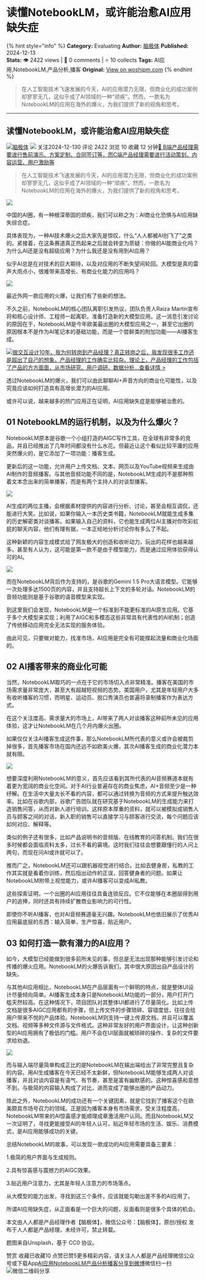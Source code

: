 # 读懂NotebookLM，或许能治愈AI应用缺失症
{% hint style="info" %}
**Category:** Evaluating
**Author:** [脑极体](https://www.woshipm.com/u/341401)
**Published:** 2024-12-13  
**Stats:** 👁️ 2422 views | 💬 0 comments | ⭐ 10 collects
**Tags:** AI应用,NotebookLM,产品分析,播客
**Original:** [View on woshipm.com](https://www.woshipm.com/evaluating/6156062.html)
{% endhint %}
> 在人工智能技术飞速发展的今天，AI的应用潜力无限，但商业化的成功案例却寥寥无几，这似乎成了AI领域的一种“顽疾”。然而，一款名为NotebookLM的应用在海外的爆火，为我们提供了新的视角和思考。

---

## 读懂NotebookLM，或许能治愈AI应用缺失症

[![](https://image.woshipm.com/wp-files/2017/10/微信图片_20170608101531.jpg!/both/72x72)](https://www.woshipm.com/u/341401)[脑极体](https://www.woshipm.com/u/341401) ![](https://static.woshipm.com/tag/1122_1@2x.png) 关注2024-12-130 评论 2422 浏览 10 收藏 12 分钟[🔗 B端产品经理需要进行售前演示、方案定制、合同签订等，而C端产品经理需要进行活动策划、内容运营、用户激励等](https://ke.qidianla.com/courses/bcpm)

> 在人工智能技术飞速发展的今天，AI的应用潜力无限，但商业化的成功案例却寥寥无几，这似乎成了AI领域的一种“顽疾”。然而，一款名为NotebookLM的应用在海外的爆火，为我们提供了新的视角和思考。

![](https://image.woshipm.com/2024/08/09/efa5d542-561a-11ef-a96f-00163e142b65.png)

中国的AI圈，有一种根深蒂固的顽疾，我们可以称之为：AI商业化恐惧与AI应用缺失综合症。

具体表现为，一种AI技术爆火之后大家先是惊叹，什么“人人都被AI创飞了”之类的。紧接着，在这条赛道真正热起来之后就会转变为质疑：你做的AI能商业化吗？为什么AI还是没有超级应用？为什么我还是没有用到AI应用？

似乎AI总是在对技术的巨大期待，以及对应用的不断失望间轮回。大模型是真的雷声大雨点小，很难带来高增长、有商业化能力的应用吗？

![](https://image.woshipm.com/2024/12/11/77bc67de-b7aa-11ef-bd48-00163e09d72f.png)

最近外网一款应用的火爆，让我们有了些新的想法。

不久之前，NotebookLM的核心团队离职引发热议，团队负责人Raiza Martin宣布将和核心设计师、工程师一起离职，准备打造新的大模型应用。这一消息引发讨论的原因在于，NotebookLM是今年欧美最出圈的大模型应用之一，甚至它出圈的原因根本不是作为AI笔记本的基础功能，而是一个尝鲜类的附加功能——AI播客生成。

[![](https://image.woshipm.com/2023/08/02/769bf6f4-30e6-11ee-b3cb-00163e0b5ff3.png)做交互设计10年，我为何转岗到产品经理？真正转岗之后，我发现很多工作还是超出了自己的想象。产品经理的工作确实比较杂。理论上，产品经理的工作包括了产品的方方面面，从市场研究、用户调研、数据分析...查看详情 >](https://ke.qidianla.com/courses/bcpm)

透过NotebookLM的爆火，我们可以由此聊聊AI+声音方向的商业化可能性，以及究竟应该如何打造具有高增长潜力的AI应用。

或许可以说，越来越多的热门应用正在证明，AI应用缺失症是能够被治愈的。

## 01 NotebookLM的运行机制，以及为什么爆火？

NotebookLM原本是谷歌一个小组打造的AIGC写作工具，在全球有非常多的竞品，并且已经推出了几年时间都没有什么水花。但最近让这个看似比较平庸的应用突然爆火的，是它添加了一项功能：播客生成。

更新后的这一功能，允许用户上传文档、文本、网页以及YouTube视频来生成由AI制作的音频播客。与其他音频功能不同的是，NotebookLM生成的不是那种照着文本念出来的简单播客，而是有两个主持人的对谈型播客。

![](https://image.woshipm.com/2024/12/11/78e26c58-b7aa-11ef-bd48-00163e09d72f.png)

AI生成的两位主播，会根据素材提供的内容进行分析、讨论，甚至会相互调侃，还能进行大笑。比如说，如果你输入一本历史类书籍，NotebookLM就能生成多集的历史解密类对谈播客。如果输入自己的资料，它也能生成两位AI主播对你吹彩虹屁的聊天内容，他们有理有据，一本正经地分析讨论你有多么了不起。

这种新颖的内容生成模式给了网友极大的创造和收听动力，玩出的花样也越来越多。甚至有人认为，这可能是第一款不是由于模型能力，而是通过应用体验获得认可的AI。

![](https://image.woshipm.com/2024/12/11/797507ac-b7aa-11ef-bd48-00163e09d72f.png)

而在NotebookLM背后作为支持的，是谷歌的Gemini 1.5 Pro大语言模型。它能够一次处理多达1500页的内容，并且支持超长上下文的多轮对话。NotebookLM的音频功能则是基于谷歌的语音模型来实现。

到这里我们会发现，NotebookLM是一个标准到不能更标准的AI原生应用。它基于多个大模型来实现；利用了AIGC和多模态这些非常具有代表性的AI机制；创造了传统移动应用完全无法实现的服务体验。

由此可见，只要做对能力，找准市场，AI应用是完全有可能撑起流量和商业化场面的。

## 02 AI播客带来的商业化可能

当然，NotebookLM取巧的一点在于它的市场切入点非常精准。播客在美国的市场需求量非常庞大，甚至大有超越短视频的态势。美国用户，尤其是年轻用户大多有收听播客的习惯，而明星、运动员、脱口秀演员也普遍将录制播客作为表达方式。

在这个关注度高、需求量大的市场上，AI带来了两人对谈播客这种前所未见的应用体验，这才让NotebookLM在几个月内爆火出圈。

如果仅仅关注AI播客生成这件事，那么NotebookLM所代表的意义或许会被裁剪掉很多，首先播客市场在国内还远不如欧美火爆，其次AI播客生成的商业化潜力本就有限。

![](https://image.woshipm.com/2024/12/11/7ac8bd4c-b7aa-11ef-bd48-00163e09d72f.png)

想要深度利用NotebookLM的意义，首先应该看到其所代表的AI音频赛道本就有着更为宽阔的商业化空间。对于AI行业普遍存在的商业焦虑，AI+音频至少是一种纾解。在生活中大量太长不看的内容，都可以通过转换为音频的方式来提升触达效率。比如在谷歌内部，谷歌广告团队就在研究基于NotebookLM的生成能力来打造销售问答，从而对新人进行培训。这样原本厚重的资料，就可以被模拟成销售人员与顾客之间的对话，新入职的销售可以直接学习与顾客进行交流，每个问题应该如何对应、解释等。

类似的例子还有很多，比如产品说明书的音频版、在线教育的问答机制。我们在很多时候都会面临资料太多，过长不看的窘境。这时我们往往会想要跟懂行的人问上两句，而现在问AI或许就可以了。

推而广之，NotebookLM还可以跟机器视觉进行结合。比如去健身房，私教的工作其实就是看着你训练，然后指出动作的正误，回答健身者的问题。如果让NotebookLM附带上视觉能力，或许AI播客可以变成AI私教。

这些探索证明，一个出圈的AI应用往往具备连锁反应。它不仅能够在本圈层得到用户的追捧，同时还具有持续扩散商业影响力的可行性。

即使你不听AI播客，也对AI音频赛道毫无兴趣。NotebookLM也依旧展示了优秀AI应用最底层的东西：输入简单，生产惊喜，贴近用户。

## 03 如何打造一款有潜力的AI应用？

如今，大模型已经能做到很多前所未见的事，但总是无法出现那种能够引发讨论和传播的爆火应用。NotebookLM的火爆告诉我们，其中很大原因出自产品设计的缺失。

与其他AI应用相比，NotebookLM在产品层面有一个鲜明的特点，就是整体UI设计尽量倾向简单。AI播客生成本身只是NotebookLM功能的一部分，用户打开门槛天然较高。在这种情况下，项目团队对其整体UI都进行了尽量简化。比如上传文档是很多AIGC应用都有的步骤，但上传文件的步骤琐碎、容错度低，往往会给用户带来不悦的产品体验。NotebookLM则支持一键上传源文档，并且可以覆盖文档、视频等多种文件源与文件格式。这种非常友好的用户界面设计，让这种创新型的AI应用拥有了极低的门槛。用户不会在UI层面就被琐碎的操作、复杂的文件要求给劝退。

![](https://image.woshipm.com/2024/12/11/7ca5dd5c-b7aa-11ef-bd48-00163e09d72f.png)

而与输入端尽量简单构成正比的是NotebookLM在输出端给出了非常完整且复杂的内容。用AI生成播客在今天已经不太新鲜，但NotebookLM能够生成两人对谈播客，并且对谈内容是有语气、有节奏，甚至是富有幽默感的。这种惊喜感和意想不到，与极简的内容输入构成了对比，进而变成了能够出圈的产品动力。

除此之外，NotebookLM的成功还有一个关键因素，就是它找到了播客这个在欧美颇具市场号召力的领域。正是因为播客本身有市场需求，受关注程度高，NotebookLM带来的AI惊喜感才能顺理成章激活用户认同。而且NotebookLM又一次证明了，寻找更能接受AI的年轻人认可，贴近年轻市场的生活、娱乐、消费模式，是AI应用能够成功的关键。

总结NotebookLM的故事，可以发现一款成功的AI应用需要具备三要素：

1.极简的用户界面与生成规则。

2.具有惊喜感与震撼力的AIGC效果。

3.贴近用户注意力，尤其是年轻人注意力的市场落点。

从大模型的能力出发，寻找到这三个条件，应该就能勾勒出差不多的AI应用了。

所谓AI应用缺失症，从正面看是一个巨大的问题，反面看则是很多个具体的机会。

本文由人人都是产品经理作者【脑极体】，微信公众号：【脑极体】，原创/授权 发布于人人都是产品经理，未经许可，禁止转载。

题图来自Unsplash，基于 CC0 协议。

赞赏 收藏已收藏10 点赞已赞5更多精彩内容，请关注人人都是产品经理微信公众号或下载App[AI应用](https://www.woshipm.com/tag/ai%e5%ba%94%e7%94%a8)[NotebookLM](https://www.woshipm.com/tag/notebooklm)[产品分析](https://www.woshipm.com/tag/%e4%ba%a7%e5%93%81%e5%88%86%e6%9e%90)[播客](https://www.woshipm.com/tag/%e6%92%ad%e5%ae%a2)[分享到微博](https://service.weibo.com/share/share.php?appkey=2775287854&title=读懂NotebookLM，或许能治愈AI应用缺失症&url=https://www.woshipm.com/evaluating/6156062.html&pic=https://image.woshipm.com/2024/08/09/efa5d542-561a-11ef-a96f-00163e142b65.png)微信扫一扫![微信二维码](https://api.pwmqr.com/qrcode/create/?url=https://www.woshipm.com/evaluating/6156062.html)分享
